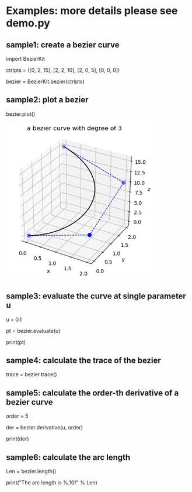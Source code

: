 # Examples: more details please see demo.py

## sample1: create a bezier curve
import BezierKit

ctrlpts = ([0, 2, 15], [2, 2, 10], [2, 0, 5], [0, 0, 0])

bezier = BezierKit.bezier(ctrlpts)

## sample2: plot a bezier
bezier.plot()

![img.png](demoPic.png)

## sample3: evaluate the curve at single parameter u
u = 0.1

pt = bezier.evaluate(u)

print(pt)

## sample4: calculate the trace of the bezier
trace = bezier.trace()

## sample5: calculate the order-th derivative of a bezier curve
order = 5

der = bezier.derivative(u, order)

print(der)

## sample6: calculate the arc length
Len = bezier.length()

print("The arc length is %.10f" % Len)

